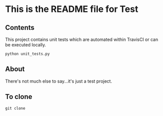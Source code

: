 # This is the README file for Test

## Contents

This project contains unit tests which are automated within TravisCI or can be 
executed locally.

    python unit_tests.py
    
## About

There's not much else to say...it's just a test project. 

## To clone

    git clone 